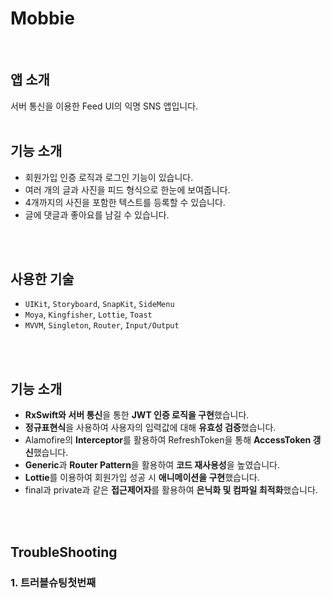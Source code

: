 # Mobbie
<br>

## 앱 소개
서버 통신을 이용한 Feed UI의 익명 SNS 앱입니다.
<br>
<br>
## 기능 소개
- 회원가입 인증 로직과 로그인 기능이 있습니다.
- 여러 개의 글과 사진을 피드 형식으로 한눈에 보여줍니다.
- 4개까지의 사진을 포함한 텍스트를 등록할 수 있습니다.
- 글에 댓글과 좋아요를 남길 수 있습니다.
<br>
<br>

## 사용한 기술
- `UIKit`, `Storyboard`, `SnapKit`, `SideMenu`
- `Moya`, `Kingfisher`, `Lottie`, `Toast`
- `MVVM`, `Singleton`, `Router`, `Input/Output` 
<br>
<br>

## 기능 소개
- **RxSwift와 서버 통신**을 통한 **JWT 인증 로직을 구현**했습니다.
- **정규표현식**을 사용하여 사용자의 입력값에 대해 **유효성 검증**했습니다.
- Alamofire의 **Interceptor**를 활용하여 RefreshToken을 통해 **AccessToken 갱신**했습니다.
- **Generic**과 **Router Pattern**을 활용하여 **코드 재사용성**을 높였습니다.
- **Lottie**를 이용하여 회원가입 성공 시 **애니메이션을 구현**했습니다.
- final과 private과 같은 **접근제어자**를 활용하여 **은닉화 및 컴파일 최적화**했습니다.
<br>
<br>

## TroubleShooting
### 1. 트러블슈팅첫번째
